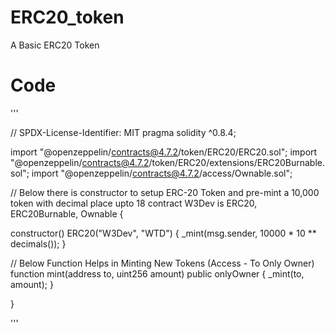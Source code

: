 # ERC20_token
A Basic ERC20 Token


# Code

'''

// SPDX-License-Identifier: MIT
pragma solidity ^0.8.4;

import "@openzeppelin/contracts@4.7.2/token/ERC20/ERC20.sol";
import "@openzeppelin/contracts@4.7.2/token/ERC20/extensions/ERC20Burnable.sol";
import "@openzeppelin/contracts@4.7.2/access/Ownable.sol";



// Below  there is constructor to setup ERC-20 Token and pre-mint a 10,000 token with  decimal place upto 18
contract W3Dev is ERC20, ERC20Burnable, Ownable {


constructor() ERC20("W3Dev", "WTD") {
        _mint(msg.sender, 10000 * 10 ** decimals());
    }

    

// Below Function Helps in Minting New Tokens (Access - To Only Owner)
    function mint(address to, uint256 amount) public onlyOwner {
        _mint(to, amount);
    }

}

'''
